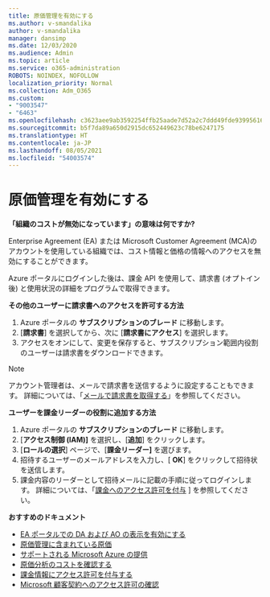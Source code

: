 ```yaml
---
title: 原価管理を有効にする
ms.author: v-smandalika
author: v-smandalika
manager: dansimp
ms.date: 12/03/2020
ms.audience: Admin
ms.topic: article
ms.service: o365-administration
ROBOTS: NOINDEX, NOFOLLOW
localization_priority: Normal
ms.collection: Adm_O365
ms.custom:
- "9003547"
- "6463"
ms.openlocfilehash: c3623aee9ab3592254ffb25aade7d52a2c7ddd49fde939956162cd4008d5ba19
ms.sourcegitcommit: b5f7da89a650d2915dc652449623c78be6247175
ms.translationtype: HT
ms.contentlocale: ja-JP
ms.lasthandoff: 08/05/2021
ms.locfileid: "54003574"
---
```

# <a name="enable-cost-management"></a>原価管理を有効にする

**「組織のコストが無効になっています」の意味は何ですか?**

Enterprise Agreement (EA) または Microsoft Customer Agreement (MCA)のアカウントを使用している組織では、コスト情報と価格の情報へのアクセスを無効にすることができます。

Azure ポータルにログインした後は、課金 API を使用して、請求書 (オプトイン後) と使用状況の詳細をプログラムで取得できます。

**その他のユーザーに請求書へのアクセスを許可する方法**

1. Azure ポータルの **サブスクリプションのブレード** に移動します。
2. [**請求書**] を選択してから、次に [**請求書にアクセス**] を選択します。
3. アクセスをオンにして、変更を保存すると、サブスクリプション範囲内役割のユーザーは請求書をダウンロードできます。

> [!NOTE]
> アカウント管理者は、メールで請求書を送信するように設定することもできます。 詳細については、「[メールで請求書を取得する](https://docs.microsoft.com/azure/cost-management-billing/manage/download-azure-invoice-daily-usage-date?)」を参照してください。

**ユーザーを課金リーダーの役割に追加する方法**

1. Azure ポータルの **サブスクリプションのブレード** に移動します。
2. [**アクセス制御 (IAM)]** を選択し、[**追加**] をクリックします。
3. [**ロールの選択**] ページで、[**課金リーダー]** を選びます。
4. 招待するユーザーのメールアドレスを入力し、[ **OK**] をクリックして招待状を送信します。
5. 課金内容のリーダーとして招待メールに記載の手順に従ってログインします。 詳細については、「[課金へのアクセス許可を付与](https://docs.microsoft.com/azure/cost-management-billing/manage/manage-billing-access?WT.mc_id=Portal-Microsoft_Azure_Support#opt-in) ] を参照してください。

**おすすめのドキュメント**

- [EA ポータルでの DA および AO の表示を有効にする](https://docs.microsoft.com/azure/cost-management-billing/costs/assign-access-acm-data?WT.mc_id=Portal-Microsoft_Azure_Support#enable-access-to-costs-in-the-ea-portal)
- [原価管理に含まれている原価](https://docs.microsoft.com/azure/cost-management-billing/costs/understand-cost-mgt-data?WT.mc_id=Portal-Microsoft_Azure_Support#costs-included-in-cost-management)
- [サポートされる Microsoft Azure の提供](https://docs.microsoft.com/azure/cost-management-billing/costs/understand-cost-mgt-data?WT.mc_id=Portal-Microsoft_Azure_Support#supported-microsoft-azure-offers)
- [原価分析のコストを確認する](https://docs.microsoft.com/azure/cost-management-billing/costs/quick-acm-cost-analysis?WT.mc_id=Portal-Microsoft_Azure_Support&tabs=azure-portal#review-costs-in-cost-analysis)
- [課金情報にアクセス許可を付与する](https://docs.microsoft.com/azure/cost-management-billing/manage/manage-billing-access?WT.mc_id=Portal-Microsoft_Azure_Support)
- [Microsoft 顧客契約へのアクセス許可の確認](https://docs.microsoft.com/azure/cost-management-billing/manage/download-azure-invoice-daily-usage-date?WT.mc_id=Portal-Microsoft_Azure_Support#check-access-to-a-microsoft-customer-agreement)






